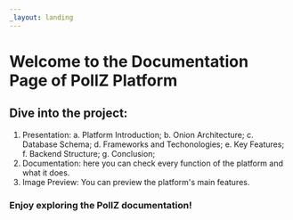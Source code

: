 ```yaml
---
_layout: landing
---
```


# Welcome to the Documentation Page of **PollZ** Platform

## Dive into the project:

1. Presentation:
   a. Platform Introduction;
   b. Onion Architecture;
   c. Database Schema;
   d. Frameworks and Techonologies;
   e. Key Features;
   f. Backend Structure;
   g. Conclusion;
2. Documentation: here you can check every function of the platform and what it does.
3. Image Preview: You can preview the platform's main features.

### Enjoy exploring the **PollZ** documentation!
